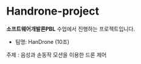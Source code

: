 # Handrone-project

**소프트웨어개발론PBL** 수업에서 진행하는 프로젝트입니다.

* 팀명: HanDrone (10조)

주제 : 음성과 손동작 모션을 이용한 드론 제어
